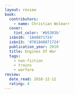 ```yaml
---
layout: review
book:
  contributors:
    - name: Christian Wolmarr
  cover:
    tint_color: '#b5303b'
  isbn10: '1848871724'
  isbn13: '9781848871724'
  publication_year: 2010
  title: Engines Of War
  tags:
    - non-fiction
    - trains
    - warfare
review:
  date_read: 2018-12-12
  rating: 4
---
```

